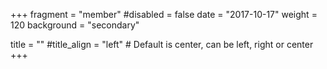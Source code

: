 +++
fragment = "member"
#disabled = false
date = "2017-10-17"
weight = 120
background = "secondary"

title = ""
#title_align = "left" # Default is center, can be left, right or center
+++
